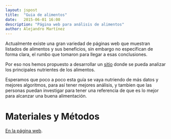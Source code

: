 ```yaml
---
layout: jspost
title:  "Guia de alimentos"
date:   2015-06-01 16:00
description: "Página web para análisis de alimentos"
author: Alejandro Martínez
---
```


Actualmente existe una gran variedad de páginas web que muestran 
listados de alimentos y sus beneficios, sin embargo no especifican de forma clara, 
el rumbo que tomaron para llegar a esas conclusiones.

Por eso nos hemos propuesto a desarrollar un [sitio](http://guiadealimentos.inmegen.gob.mx:8081/) donde se pueda
analizar los principales nutrientes de los alimentos.

Esperamos que poco a poco esta guía se vaya nutriendo de más datos y mejores algoritmos, para así tener mejores análisis,
y tambien que las personas puedan investigar para tener una referencia de que es lo mejor para alcanzar una 
buena alimentación.

# Materiales y Métodos

[En la página web](http://guiadealimentos.inmegen.gob.mx:8081/about/). 
